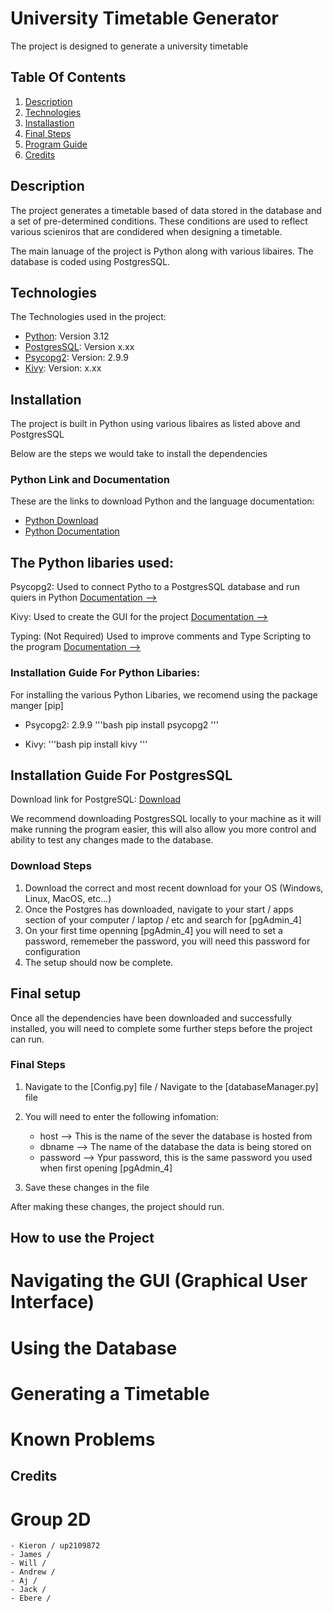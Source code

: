 # University Timetable Generator 

The project is designed to generate a university timetable

## Table Of Contents

1. [Description](#description)
2. [Technologies](#technologies)
3. [Installastion](#installation)
4. [Final Steps](#final-setup)
5. [Program Guide](#how-to-use-the-project)
6. [Credits](#credits)

## Description

The project generates a timetable based of data stored in the database and a set of pre-determined conditions. These conditions are used to reflect various scieniros that are condidered when designing a timetable.


The main lanuage of the project is Python along with various libaires. The database is coded using PostgresSQL. 

## Technologies 

The Technologies used in the project:
* [Python](https://docs.python.org/3/): Version 3.12
* [PostgresSQL](https://www.postgresql.org/download/): Version x.xx
* [Psycopg2](https://www.psycopg.org/docs/): Version: 2.9.9
* [Kivy](https://kivy.org/doc/): Version: x.xx

## Installation

The project is built in Python using various libaires as listed above and PostgresSQL 

Below are the steps we would take to install the dependencies

### Python Link and Documentation

These are the links to download Python and the language documentation:

- [Python Download](https://www.python.org/downloads/)
- [Python Documentation](https://docs.python.org/3/)

## The Python libaries used: 

Psycopg2: Used to connect Pytho to a PostgresSQL database and run quiers in Python [Documentation -->](https://www.psycopg.org/docs/)

Kivy: Used to create the GUI for the project [Documentation -->](https://kivy.org/doc/)

Typing: (Not Required) Used to improve comments and Type Scripting to the program [Documentation -->](https://docs.python.org/3/library/typing.html)

### Installation Guide For Python Libaries: 

For installing the various Python Libaries, we recomend using the package manger [pip]

* Psycopg2: 2.9.9
'''bash
pip install psycopg2
''' 

* Kivy: 
'''bash
pip install kivy
'''

## Installation Guide For PostgresSQL

Download link for PostgreSQL: [Download](https://www.postgresql.org/download/)

We recommend downloading PostgresSQL locally to your machine as it will make running the program easier, this will also allow you more control and ability to test any changes made to the database. 

### Download Steps

1. Download the correct and most recent download for your OS (Windows, Linux, MacOS, etc...)
2. Once the Postgres has downloaded, navigate to your start / apps section of your computer / laptop / etc and search for [pgAdmin_4] 
3. On your first time openning [pgAdmin_4] you will need to set a password, rememeber the password, you will need this password for configuration
4. The setup should now be complete. 

## Final setup 

Once all the dependencies have been downloaded and successfully installed, you will need to complete some further steps before the project can run.

### Final Steps

1. Navigate to the [Config.py] file / Navigate to the [databaseManager.py] file
2. You will need to enter the following infomation:
    - host --> This is the name of the sever the database is hosted from
    - dbname --> The name of the database the data is being stored on
    - password --> Ypur password, this is the same password you used when first opening [pgAdmin_4] 

3. Save these changes in the file

After making these changes, the project should run. 


## How to use the Project


# Navigating the GUI (Graphical User Interface)
# Using the Database
# Generating a Timetable 

# Known Problems 


## Credits

# Group 2D 

    - Kieron / up2109872
    - James / 
    - Will / 
    - Andrew / 
    - Aj / 
    - Jack / 
    - Ebere / 